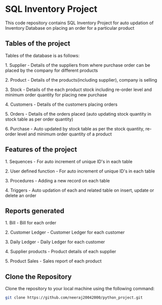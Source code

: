 # SQL Inventory Project

This code repository contains SQL Inventory Project for auto updation of Inventory Database on placing an order for a particular product

## Tables of the project

Tables of the database is as follows:

1\. Supplier - Details of the suppliers from where purchase order can be placed by the company for different products

2\. Product - Details of the products(including supplier), company is selling 

3\. Stock - Details of the each product stock including re-order level and minimum order quantity for placing new purchase

4\. Customers - Details of the customers placing orders

5\. Orders - Details of the orders placed (auto updating stock quantity in stock table as per order quantity)

6\. Purchase - Auto updated by stock table as per the stock quantity, re-order level and minimum order quantity of a product

## Features of the project

1\. Sequences - For auto increment of unique ID's in each table

2\. User defined function - For auto increment of unique ID's in each table

3\. Procedures - Adding a new record on each table

4\. Triggers - Auto updation of each and related table on insert, update or delete an order

## Reports generated

1\. Bill - Bill for each order

2\. Customer Ledger - Customer Ledger for each customer

3\. Daily Ledger - Daily Ledger for each customer

4\. Supplier products - Product details of each supplier

5\. Product Sales - Sales report of each product

## Clone the Repository

Clone the repository to your local machine using the following command:

```bash
git clone https://github.com/neeraj20042000/python_project.git
```

